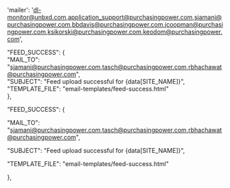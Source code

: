 'mailer': 'dl-monitor@unbxd.com,application_support@purchasingpower.com,sjamani@purchasingpower.com,bbdavis@purchasingpower.com,jcoopman@purchasingpower.com,ksikorski@purchasingpower.com,keodom@purchasingpower.com',

"FEED_SUCCESS": {  
    "MAIL_TO": "sjamani@purchasingpower.com,tasch@purchasingpower.com,rbhachawat@purchasingpower.com",  
    "SUBJECT": "Feed upload successful for {data[SITE_NAME]}",  
    "TEMPLATE_FILE": "email-templates/feed-success.html"  
},

"FEED_SUCCESS": {

"MAIL_TO": "sjamani@purchasingpower.com,tasch@purchasingpower.com,rbhachawat@purchasingpower.com",

"SUBJECT": "Feed upload successful for {data[SITE_NAME]}",

"TEMPLATE_FILE": "email-templates/feed-success.html"

},

